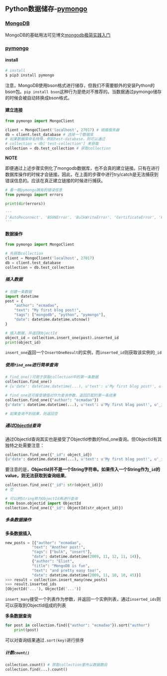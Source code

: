 ## Python数据储存-[pymongo](https://api.mongodb.com/python/current/index.html)

### [MongoDB](https://www.mongodb.com/)

MongoDB的基础用法可见博文[mongodb极简实践入门](https://github.com/StevenSLXie/Tutorials-for-Web-Developers/blob/master/MongoDB%20%E6%9E%81%E7%AE%80%E5%AE%9E%E8%B7%B5%E5%85%A5%E9%97%A8.md)

### [pymongo](https://api.mongodb.com/python/current/index.html)

#### install

```bash
# install
$ pip3 install pymongo
```

注意，MongoDB使用bson格式进行储存，但我们不需要额外的安装Python的bson包。`pip install bson`这种行为是绝对不推荐的。当数据通过pymongo储存的时候会被自动转换成bson格式。

#### 建立连接

```python
from pymongo import MongoClient

client = MongoClient('localhost', 27017) # 链接服务器
db = client.test_database # 选择一个数据库
# 如果数据库命名特殊，例如test-database，则可以通过
# collection = db['test-collection'] 来获取
collection = db.test_collection # 获取collection
```

**NOTE**

即便通过上述步骤实例化了mongodb数据库，也不会真的建立链接。只有在进行数据库操作的时候才会链接。因此，在上面的步骤中进行try/catch是无法捕获到错误信息的。应该在真正建立链接的时候进行捕获。

```python
# 看一眼pymongo拥有的错误信息
from pymongo import errors

print(dir(errors))

'''
['AutoReconnect', 'BSONError', 'BulkWriteError', 'CertificateError', 'CollectionInvalid', 'ConfigurationError', 'ConnectionFailure', 'CursorNotFound', 'DocumentTooLarge', 'DuplicateKeyError', 'ExceededMaxWaiters', 'ExecutionTimeout', 'InvalidBSON', 'InvalidDocument', 'InvalidId', 'InvalidName', 'InvalidOperation', 'InvalidStringData', 'InvalidURI', 'NetworkTimeout', 'NotMasterError', 'OperationFailure', 'PyMongoError', 'ServerSelectionTimeoutError', 'WTimeoutError', 'WriteConcernError', 'WriteError', '__builtins__', '__cached__', '__doc__', '__file__', '__loader__', '__name__', '__package__', '__spec__']
'''
```

#### 数据操作

```python
from pymongo import MongoClient

# 先获取collection
client = MongoClient('localhost', 27017)
db = client.test_database
collection = db.test_collection
```

##### 插入数据

```python
# 创建一条数据
import datetime
post = {
	"author": "ecmadao",
	"text": "My first blog post!",
	"tags": ["mongodb", "python", "pymongo"],
	"date": datetime.datetime.utcnow()
}

# 插入数据，并返回ObjectId
object_id = collection.insert_one(post).inserted_id
print(object_id)
```

`insert_one`返回一个`InsertOneResult`的实例，而`inserted_id`则获取该实例的`_id`

##### 使用`find_one`进行简单查询

```python
# find_one()可用于获取collection中的第一条数据
collection.find_one()
# {u'date': datetime.datetime(...), u'text': u'My first blog post!', u'_id': ObjectId('...'), u'author': u'ecmadao', u'tags': [u'mongodb', u'python', u'pymongo']}

# find_one还可接受键值对作为查询参数，返回匹配的第一条结果
collection.find_one({"author": "ecmadao"})
{u'date': datetime.datetime(...), u'text': u'My first blog post!', u'_id': ObjectId('...'), u'author': u'ecmadao', u'tags': [u'mongodb', u'python', u'pymongo']}

# 如果查询不到结果，则返回空
```

##### 通过[ObjectId](https://docs.mongodb.com/manual/reference/method/ObjectId/)查询

通过ObjectId查询其实也是接受了ObjectId参数的find_one查询。但ObjectId有其独特之处需要注意：

```python
collection.find_one({"_id": object_id})
{u'date': datetime.datetime(...), u'text': u'My first blog post!', u'_id': ObjectId('...'), u'author': u'ecmadao', u'tags': [u'mongodb', u'python', u'pymongo']}
```

要注意的是，**ObjectId并不是一个String字符串。如果传入一个String作为`_id`的value，则无法获取到查询结果**。

```python
collection.find_one({"_id": str(object_id)})
# 空

# 可以把String转为ObjectId再进行查询
from bson.objectid import ObjectId
collection.find_one({"_id": ObjectId(str_object_id)})
```

##### 多条数据操作

**多条数据插入**

```python
new_posts = [{"author": "ecmadao",
			"text": "Another post!",
			"tags": ["bulk", "insert"],
			"date": datetime.datetime(2009, 11, 12, 11, 14)},
			{"author": "Eliot",
			"title": "MongoDB is fun",
			"text": "and pretty easy too!",
			"date": datetime.datetime(2009, 11, 10, 10, 45)}]
>>> result = collection.insert_many(new_posts)
>>> result.inserted_ids
[ObjectId('...'), ObjectId('...')]
```

`insert_many`接受一个列表作为参数，并返回一个实例列表，通过`inserted_ids`则可以获取到ObjectId组成的列表

**多条数据查询**

```python
for post in collection.find({"author": "ecmadao"}).sort("author")
	print(post)
```

可以对查询结果通过`.sort(key)`进行排序

##### 计数`count()`

```python
collection.count() # 获取collection里所以数据数目
collection.find(...).count()
```
